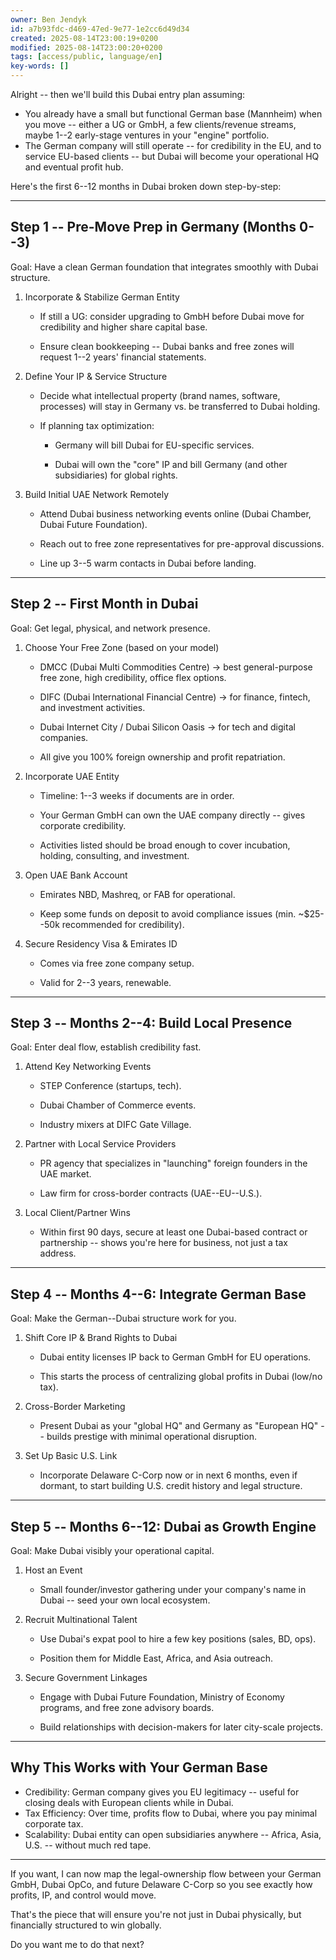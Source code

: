 ```yaml
---
owner: Ben Jendyk
id: a7b93fdc-d469-47ed-9e77-1e2cc6d49d34
created: 2025-08-14T23:00:19+0200
modified: 2025-08-14T23:00:20+0200
tags: [access/public, language/en]
key-words: []
---
```


Alright -- then we'll build this Dubai entry plan assuming:
- You already have a small but functional German base (Mannheim) when you move -- either a UG or GmbH, a few clients/revenue streams, maybe 1--2 early-stage ventures in your "engine" portfolio.
- The German company will still operate -- for credibility in the EU, and to service EU-based clients -- but Dubai will become your operational HQ and eventual profit hub.

  

Here's the first 6--12 months in Dubai broken down step-by-step:

* * *

## Step 1 -- Pre-Move Prep in Germany (Months 0--3)

  

Goal: Have a clean German foundation that integrates smoothly with Dubai structure.

1. Incorporate & Stabilize German Entity

    - If still a UG: consider upgrading to GmbH before Dubai move for credibility and higher share capital base.

    - Ensure clean bookkeeping -- Dubai banks and free zones will request 1--2 years' financial statements.

2. Define Your IP & Service Structure

    - Decide what intellectual property (brand names, software, processes) will stay in Germany vs. be transferred to Dubai holding.

    - If planning tax optimization:

        - Germany will bill Dubai for EU-specific services.

        - Dubai will own the "core" IP and bill Germany (and other subsidiaries) for global rights.

3. Build Initial UAE Network Remotely

    - Attend Dubai business networking events online (Dubai Chamber, Dubai Future Foundation).

    - Reach out to free zone representatives for pre-approval discussions.

    - Line up 3--5 warm contacts in Dubai before landing.
* * *

## Step 2 -- First Month in Dubai

  

Goal: Get legal, physical, and network presence.

1. Choose Your Free Zone (based on your model)

    - DMCC (Dubai Multi Commodities Centre) → best general-purpose free zone, high credibility, office flex options.

    - DIFC (Dubai International Financial Centre) → for finance, fintech, and investment activities.

    - Dubai Internet City / Dubai Silicon Oasis → for tech and digital companies.

    - All give you 100% foreign ownership and profit repatriation.

2. Incorporate UAE Entity

    - Timeline: 1--3 weeks if documents are in order.

    - Your German GmbH can own the UAE company directly -- gives corporate credibility.

    - Activities listed should be broad enough to cover incubation, holding, consulting, and investment.

3. Open UAE Bank Account

    - Emirates NBD, Mashreq, or FAB for operational.

    - Keep some funds on deposit to avoid compliance issues (min. ~$25--50k recommended for credibility).

4. Secure Residency Visa & Emirates ID

    - Comes via free zone company setup.

    - Valid for 2--3 years, renewable.
* * *

## Step 3 -- Months 2--4: Build Local Presence

  

Goal: Enter deal flow, establish credibility fast.

1. Attend Key Networking Events

    - STEP Conference (startups, tech).

    - Dubai Chamber of Commerce events.

    - Industry mixers at DIFC Gate Village.

2. Partner with Local Service Providers

    - PR agency that specializes in "launching" foreign founders in the UAE market.

    - Law firm for cross-border contracts (UAE--EU--U.S.).

3. Local Client/Partner Wins

    - Within first 90 days, secure at least one Dubai-based contract or partnership -- shows you're here for business, not just a tax address.
* * *

## Step 4 -- Months 4--6: Integrate German Base

  

Goal: Make the German--Dubai structure work for you.

1. Shift Core IP & Brand Rights to Dubai

    - Dubai entity licenses IP back to German GmbH for EU operations.

    - This starts the process of centralizing global profits in Dubai (low/no tax).

2. Cross-Border Marketing

    - Present Dubai as your "global HQ" and Germany as "European HQ" -- builds prestige with minimal operational disruption.

3. Set Up Basic U.S. Link

    - Incorporate Delaware C-Corp now or in next 6 months, even if dormant, to start building U.S. credit history and legal structure.
* * *

## Step 5 -- Months 6--12: Dubai as Growth Engine

  

Goal: Make Dubai visibly your operational capital.

1. Host an Event

    - Small founder/investor gathering under your company's name in Dubai -- seed your own local ecosystem.

2. Recruit Multinational Talent

    - Use Dubai's expat pool to hire a few key positions (sales, BD, ops).

    - Position them for Middle East, Africa, and Asia outreach.

3. Secure Government Linkages

    - Engage with Dubai Future Foundation, Ministry of Economy programs, and free zone advisory boards.

    - Build relationships with decision-makers for later city-scale projects.
* * *

## Why This Works with Your German Base

- Credibility: German company gives you EU legitimacy -- useful for closing deals with European clients while in Dubai.
- Tax Efficiency: Over time, profits flow to Dubai, where you pay minimal corporate tax.
- Scalability: Dubai entity can open subsidiaries anywhere -- Africa, Asia, U.S. -- without much red tape.
* * *

If you want, I can now map the legal-ownership flow between your German GmbH, Dubai OpCo, and future Delaware C-Corp so you see exactly how profits, IP, and control would move.

  

That's the piece that will ensure you're not just in Dubai physically, but financially structured to win globally.

  

Do you want me to do that next?
